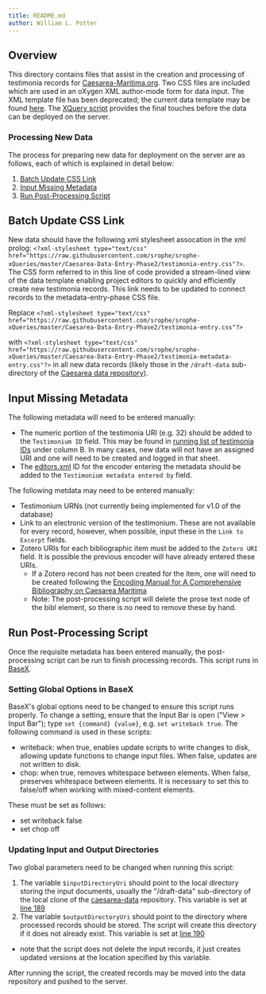 ```yaml
---
title: README.md
author: William L. Potter
---
```


## Overview

This directory contains files that assist in the creation and processing of testimonia records for [Caesarea-Maritima.org](https://caesarea-maritima.org/index.html). Two CSS files are included which are used in an oXygen XML author-mode form for data input. The XML template file has been deprecated; the current data template may be found [here](https://github.com/srophe/caesarea-data/blob/master/draft-data/testimonia-data-template.xml). The [XQuery script](https://github.com/srophe/srophe-xQueries/blob/master/Caesarea-Data-Entry-Phase2/testimonia-postprocessing-script.xq) provides the final touches before the data can be deployed on the server.

### Processing New Data

The process for preparing new data for deployment on the server are as follows, each of which is explained in detail below:

1. [Batch Update CSS Link](#batch-update-css-link)
2. [Input Missing Metadata](#input-missing-metadata)
3. [Run Post-Processing Script](#run-post-processing-script)

## Batch Update CSS Link

New data should have the following xml stylesheet assocation in the xml prolog: `<?xml-stylesheet type="text/css" href="https://raw.githubusercontent.com/srophe/srophe-xQueries/master/Caesarea-Data-Entry-Phase2/testimonia-entry.css"?>`. The CSS form referred to in this line of code provided a stream-lined view of the data template enabling project editors to quickly and efficiently create new testimonia records. This link needs to be updated to connect records to the metadata-entry-phase CSS file.

Replace `<?xml-stylesheet type="text/css" href="https://raw.githubusercontent.com/srophe/srophe-xQueries/master/Caesarea-Data-Entry-Phase2/testimonia-entry.css"?>`

with `<?xml-stylesheet type="text/css" href="https://raw.githubusercontent.com/srophe/srophe-xQueries/master/Caesarea-Data-Entry-Phase2/testimonia-metadata-entry.css"?>` in all new data records (likely those in the `/draft-data` sub-directory of the [Caesarea data repository]()).

## Input Missing Metadata

The following metadata will need to be entered manually:

- The numeric portion of the testimonia URI (e.g. 32) should be added to the `Testimonium ID` field. This may be found in [running list of testimonia IDs](https://docs.google.com/spreadsheets/d/1ZG8blfcVZ62zSkkW22HEbUyMYm7gaqP4wmzcts4AA1A/edit#gid=0) under column B. In many cases, new data will not have an assigned URI and one will need to be created and logged in that sheet.
- The [editors.xml](https://github.com/srophe/caesarea/blob/master/documentation/editors.xml) ID for the encoder entering the metadata should be added to the `Testimonium metadata entered by` field.

The following metdata may need to be entered manually:

- Testimonium URNs (not currently being implemented for v1.0 of the database)
- Link to an electronic version of the testimonium. These are not available for every record, however, when possible, input these in the `Link to Excerpt` fields.
- Zotero URIs for each bibliographic item must be added to the `Zotero URI` field. It is possible the previous encoder will have already entered these URIs.
  - If a Zotero record has not been created for the item, one will need to be created following the [Encoding Manual for A Comprehensive Bibliography on Caesarea Maritima](https://github.com/srophe/caesarea-data/wiki/TEI-Encoding-Manual-for-A-Comprehensive-Bibliography-on-Caesarea-Maritima)
  - Note: The post-processing script will delete the prose text node of the bibl element, so there is no need to remove these by hand.
 
## Run Post-Processing Script

Once the requisite metadata has been entered manually, the post-processing script can be run to finish processing records. This script runs in [BaseX](https://basex.org/).

### Setting Global Options in BaseX

BaseX's global options need to be changed to ensure this script runs properly. To change a setting, ensure that the Input Bar is open ("View > Input Bar"); type `set {command} {value}`, e.g. `set writeback true`. The following command is used in these scripts:

- writeback: when true, enables update scripts to write changes to disk, allowing update functions to change input files. When false, updates are not written to disk.
- chop: when true, removes whitespace between elements. When false, preserves whitespace between elements. It is necessary to set this to false/off when working with mixed-content elements.

These must be set as follows:

- set writeback false
- set chop off

### Updating Input and Output Directories

Two global parameters need to be changed when running this script:

1. The variable `$inputDirectoryUri` should point to the local directory storing the input documents, usually the "/draft-data" sub-directory of the local clone of the [caesarea-data](https://github.com/srophe/caesarea-data/) repository. This variable is set at [line 189](https://github.com/srophe/srophe-xQueries/blob/master/Caesarea-Data-Entry-Phase2/testimonia-postprocessing-script.xq#L189)
2. The variable `$outputDirectoryUri` should point to the directory where processed records should be stored. The script will create this directory if it does not already exist. This variable is set at [line 190](https://github.com/srophe/srophe-xQueries/blob/master/Caesarea-Data-Entry-Phase2/testimonia-postprocessing-script.xq#L190)
  - note that the script does not delete the input records, it just creates updated versions at the location specified by this variable. 
  
After running the script, the created records may be moved into the data repository and pushed to the server.
